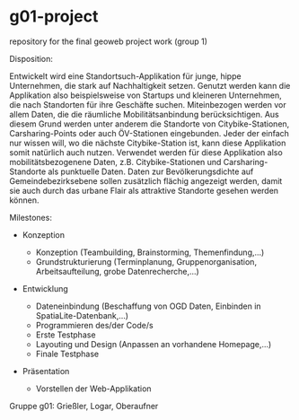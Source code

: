# g01-project
repository for the final geoweb project work (group 1)


Disposition:

Entwickelt wird eine Standortsuch-Applikation für junge, hippe Unternehmen, die stark auf Nachhaltigkeit setzen. 
Genutzt werden kann die Applikation also beispielsweise von Startups und kleineren Unternehmen, die nach Standorten für ihre Geschäfte suchen. Miteinbezogen werden vor allem Daten, die die räumliche Mobilitätsanbindung berücksichtigen. Aus diesem Grund werden unter anderem die Standorte von Citybike-Stationen, Carsharing-Points oder auch ÖV-Stationen eingebunden. Jeder der einfach nur wissen will, wo die nächste Citybike-Station ist, kann diese Applikation somit natürlich auch nutzen.
Verwendet werden für diese Applikation also mobilitätsbezogenene Daten, z.B. Citybike-Stationen und Carsharing-Standorte als punktuelle Daten. Daten zur Bevölkerungsdichte auf Gemeindebezirksebene sollen zusätzlich flächig angezeigt werden, damit sie auch durch das urbane Flair als attraktive Standorte gesehen werden können.


Milestones:

- Konzeption
  - Konzeption (Teambuilding, Brainstorming, Themenfindung,...)
  - Grundstrukturierung (Terminplanung, Gruppenorganisation, Arbeitsaufteilung, grobe Datenrecherche,...)

- Entwicklung
  - Dateneinbindung (Beschaffung von OGD Daten, Einbinden in SpatiaLite-Datenbank,...)
  - Programmieren des/der Code/s
  - Erste Testphase
  - Layouting und Design (Anpassen an vorhandene Homepage,...)
  - Finale Testphase

- Präsentation 
  - Vorstellen der Web-Applikation

  

Gruppe g01: Grießler, Logar, Oberaufner



